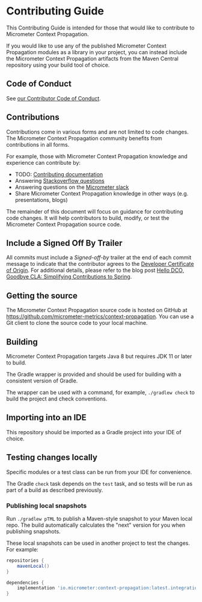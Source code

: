 # Contributing Guide

This Contributing Guide is intended for those that would like to contribute to Micrometer Context Propagation.

If you would like to use any of the published Micrometer Context Propagation modules as a library in your project, you can instead
include the Micrometer Context Propagation artifacts from the Maven Central repository using your build tool of choice.

## Code of Conduct

See [our Contributor Code of Conduct](https://github.com/micrometer-metrics/.github/blob/main/CODE_OF_CONDUCT.md).

## Contributions

Contributions come in various forms and are not limited to code changes. The Micrometer Context Propagation community benefits from
contributions in all forms.

For example, those with Micrometer Context Propagation knowledge and experience can contribute by:

* TODO: [Contributing documentation]()
* Answering [Stackoverflow questions](https://stackoverflow.com/tags/micrometer)
* Answering questions on the [Micrometer slack](https://slack.micrometer.io)
* Share Micrometer Context Propagation knowledge in other ways (e.g. presentations, blogs)

The remainder of this document will focus on guidance for contributing code changes. It will help contributors to build,
modify, or test the Micrometer Context Propagation source code.

## Include a Signed Off By Trailer

All commits must include a *Signed-off-by* trailer at the end of each commit message to indicate that the contributor agrees to the [Developer Certificate of Origin](https://developercertificate.org).
For additional details, please refer to the blog post [Hello DCO, Goodbye CLA: Simplifying Contributions to Spring](https://spring.io/blog/2025/01/06/hello-dco-goodbye-cla-simplifying-contributions-to-spring).

## Getting the source

The Micrometer Context Propagation source code is hosted on GitHub at https://github.com/micrometer-metrics/context-propagation. You can use a
Git client to clone the source code to your local machine.

## Building

Micrometer Context Propagation targets Java 8 but requires JDK 11 or later to build.

The Gradle wrapper is provided and should be used for building with a consistent version of Gradle.

The wrapper can be used with a command, for example, `./gradlew check` to build the project and check conventions.

## Importing into an IDE

This repository should be imported as a Gradle project into your IDE of choice.

## Testing changes locally

Specific modules or a test class can be run from your IDE for convenience.

The Gradle `check` task depends on the `test` task, and so tests will be run as part of a build as described previously.

### Publishing local snapshots

Run `./gradlew pTML` to publish a Maven-style snapshot to your Maven local repo. The build automatically calculates
the "next" version for you when publishing snapshots.

These local snapshots can be used in another project to test the changes. For example:

```groovy
repositories {
    mavenLocal()
}

dependencies {
    implementation 'io.micrometer:context-propagation:latest.integration'
}
```
